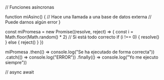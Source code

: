 
// Funciones asíncronas

function miAsinc() {
    // Hace una llamada a una base de datos externa
    // Puede darnos algún error
}

const miPromesa = new Promise((resolve, reject) => {
    const i = Math.floor(Math.random() * 2)
    // Si está todo correcto
    if (i !== 0) {
        resolve()
    } else {
        reject()
    }
})

miPromesa
    .then(() => console.log("Se ha ejecutado de forma correcta"))
    .catch(() => console.log("ERROR"))
    .finally(() => console.log("Yo me ejecuto siempre"))

// async await